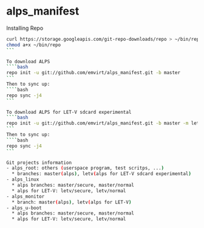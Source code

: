 # alps_manifest

Installing Repo
````bash
curl https://storage.googleapis.com/git-repo-downloads/repo > ~/bin/repo
chmod a+x ~/bin/repo
```

To download ALPS
````bash
repo init -u git://github.com/emvirt/alps_manifest.git -b master
```
Then to sync up:
````bash
repo sync -j4
```

To download ALPS for LET-V sdcard experimental
````bash
repo init -u git://github.com/emvirt/alps_manifest.git -b master -m letv.xml
```
Then to sync up:
````bash
repo sync -j4
```

Git projects information
- alps_root: others (userspace program, test scritps, ...)
  * branches: master(alps), letv(alps for LET-V sdcard experimental)
- alps_linux
  * alps branches: master/secure, master/normal
  * alps for LET-V: letv/secure, letv/normal
- alps_monitor
  * branch: master(alps), letv(alps for LET-V)
- alps_u-boot
  * alps branches: master/secure, master/normal
  * alps for LET-V: letv/secure, letv/normal
